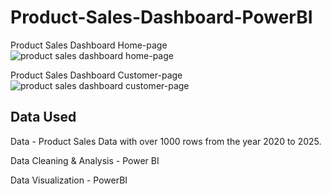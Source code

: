 # Product-Sales-Dashboard-PowerBI
Product Sales Dashboard Home-page
![product sales dashboard home-page](https://github.com/user-attachments/assets/f0a256e1-ef75-4dba-bd1e-f688826b04b8)

Product Sales Dashboard Customer-page
![product sales dashboard customer-page](https://github.com/user-attachments/assets/9c85f4d2-0d73-4bb7-a712-f0a35dfddf8c)

## Data Used
Data - Product Sales Data with over 1000 rows from the year 2020 to 2025.

Data Cleaning & Analysis - Power BI

Data Visualization - PowerBI

